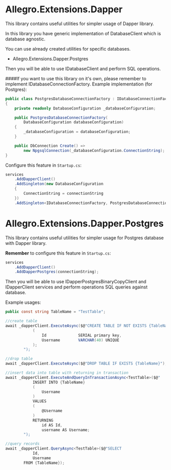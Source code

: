 # Allegro.Extensions.Dapper

This library contains useful utilities for simpler usage of Dapper library.

In this library you have generic implementation of DatabaseClient which is database agnostic.

You can use already created utilities for specific databases.
- Allegro.Extensions.Dapper.Postgres

Then you will be able to use IDatabaseClient and perform SQL operations.

####If you want to use this library on it's own, please remember to implement IDatabaseConnectionFactory. Example implementation (for Postgres):
```c#
public class PostgresDatabaseConnectionFactory : IDatabaseConnectionFactory
{
    private readonly DatabaseConfiguration _databaseConfiguration;

    public PostgresDatabaseConnectionFactory(
        DatabaseConfiguration databaseConfiguration)
    {
        _databaseConfiguration = databaseConfiguration;
    }

    public DbConnection Create() =>
        new NpgsqlConnection(_databaseConfiguration.ConnectionString);
}
```

Configure this feature in `Startup.cs`:
```c#
services
    .AddDapperClient()
    .AddSingleton(new DatabaseConfiguration
    {
        ConnectionString = connectionString
    })
    .AddSingleton<IDatabaseConnectionFactory, PostgresDatabaseConnectionFactory>();
```

# Allegro.Extensions.Dapper.Postgres

This library contains useful utilities for simpler usage for Postgres database with Dapper library.

**Remember** to configure this feature in `Startup.cs`:

```c#
services
    .AddDapperClient()
    .AddDapperPostgres(connectionString);
```

Then you will be able to use IDapperPostgresBinaryCopyClient and IDapperClient services and perform operations SQL queries against database.

Example usages:
```c#
public const string TableName = "TestTable";

//create table
await _dapperClient.ExecuteAsync($@"CREATE TABLE IF NOT EXISTS {TableName}
            (
                Id              SERIAL primary key,
                Username        VARCHAR(40) UNIQUE
            );
        ");

//drop table
await _dapperClient.ExecuteAsync($@"DROP TABLE IF EXISTS {TableName}");

//insert data into table with returning in transaction
await _dapperClient.ExecuteAndQueryInTransactionAsync<TestTable>($@"
            INSERT INTO {TableName}
            (
                Username
            )
            VALUES
            (
                @Username
            )
            RETURNING
                id AS Id,
                username AS Username;
        ");

//query records
await _dapperClient.QueryAsync<TestTable>($@"SELECT
            Id,
            Username
        FROM {TableName});
```